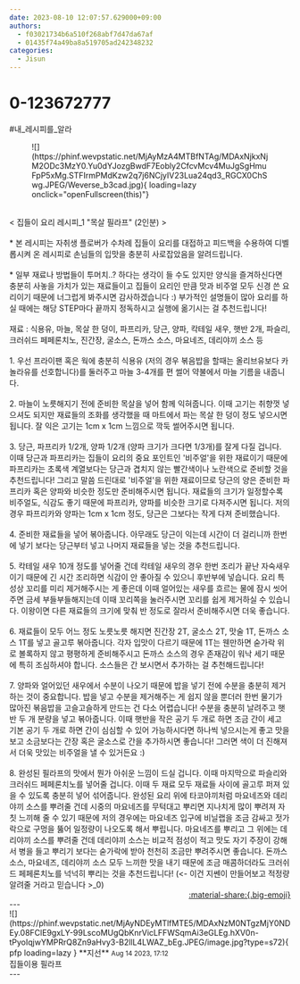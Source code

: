 ```yaml
---
date: 2023-08-10 12:07:57.629000+09:00
authors:
  - f03021734b6a510f268abf7d47da67af
  - 01435f74a49ba8a519705ad242348232
categories:
  - Jisun
---
```


# 0-123672777

<div class="post-container" markdown="1">
<div class="content-container md-sidebar__scrollwrap" markdown="1">

\#내_레시피를_알라 
<figure markdown="1">
![](https://phinf.wevpstatic.net/MjAyMzA4MTBfNTAg/MDAxNjkxNjM2ODc3MzY0.Yu0dYJozgBwdF7Eobly2CfcvMcv4MuJgSgHmuFpP5xMg.STFIrmPMdKzw2q7j6NCjyIV23Lua24qd3_RGCX0ChSwg.JPEG/Weverse_b3cad.jpg){ loading=lazy onclick="openFullscreen(this)"}
</figure>
<br>&lt; 집들이 요리 레시피_1 "목살 필라프" (2인분) &gt;<br><br>* 본 레시피는 자취생 플로버가 수차례 집들이 요리를 대접하고 피드백을 수용하여 디벨롭시켜 온 레시피로 손님들의 입맛을 충분히 사로잡았음을 알려드립니다.<br><br>* 일부 재료나 방법들이 투머치..? 하다는 생각이 들 수도 있지만 양식을 즐겨하신다면 충분히 사놓을 가치가 있는 재료들이고 집들이 요리인 만큼 맛과 비주얼 모두 신경 쓴 요리이기 때문에 너그럽게 봐주시면 감사하겠습니다 :) 부가적인 설명들이 많아 요리를 하실 때에는 해당 STEP마다 끝까지 정독하시고 실행에 옮기시는 걸 추천드립니다!<br><br>재료 : 식용유, 마늘, 목살 한 덩이, 파프리카, 당근, 양파, 칵테일 새우, 햇반 2개, 파슬리, 크러쉬드 페페론치노, 진간장, 굴소스, 돈까스 소스, 마요네즈, 데리야끼 소스 등<br><br>1. 우선 프라이팬 혹은 웍에 충분히 식용유 (저의 경우 볶음밥을 할때는 올리브유보다 카놀라유를 선호합니다)를 둘러주고 마늘 3-4개를 편 썰어 약불에서 마늘 기름을 내줍니다.<br><br>2. 마늘이 노릇해지기 전에 준비한 목살을 넣어 함께 익혀줍니다. 이때 고기는 취향껏 넣으셔도 되지만 재료들의 조화를 생각했을 때 마트에서 파는 목살 한 덩이 정도 넣으시면 됩니다. 잘 익은 고기는 1cm x 1cm 느낌으로 깍둑 썰어주시면 됩니다.<br><br>3. 당근, 파프리카 1/2개, 양파 1/2개 (양파 크기가 크다면 1/3개)를 잘게 다질 겁니다. 이때 당근과 파프리카는 집들이 요리의 중요 포인트인 '비주얼'을 위한 재료이기 때문에 파프리카는 초록색 계열보다는 당근과 겹치지 않는 빨간색이나 노란색으로 준비할 것을 추천드립니다! 그리고 말씀 드린대로 '비주얼'을 위한 재료이므로 당근의 양은 준비한 파프리카 혹은 양파와 비슷한 정도만 준비해주시면 됩니다. 재료들의 크기가 일정할수록 비주얼도, 식감도 좋기 때문에 파프리카, 양파를 비슷한 크기로 다져주시면 됩니다. 저의 경우 파프리카와 양파는 1cm x 1cm 정도, 당근은 그보다는 작게 다져 준비했습니다.<br><br>4. 준비한 재료들을 넣어 볶아줍니다. 아무래도 당근이 익는데 시간이 더 걸리니까 한번에 넣기 보다는 당근부터 넣고 나머지 재료들을 넣는 것을 추천드립니다.<br><br>5. 칵테일 새우 10개 정도를 넣어줄 건데 칵테일 새우의 경우 한번 조리가 끝난 자숙새우이기 때문에 긴 시간 조리하면 식감이 안 좋아질 수 있으니 후반부에 넣습니다. 요리 특성상 꼬리를 미리 제거해주시는 게 좋은데 이때 얼어있는 새우를 흐르는 물에 잠시 씻어주면 금세 부들부들해지는데 이때 꼬리쪽을 눌러주시면 꼬리를 쉽게 제거하실 수 있습니다. 이왕이면 다른 재료들의 크기에 맞춰 반 정도로 잘라서 준비해주시면 더욱 좋습니다.<br><br>6. 재료들이 모두 어느 정도 노릇노릇 해지면 진간장 2T, 굴소스 2T, 맛술 1T, 돈까스 소스 1T를 넣고 골고루 볶아줍니다. 각자 입맛이 다르기 때문에 1T는 웬만하면 숟가락 위로 볼록하지 않고 평평하게 준비해주시고 돈까스 소스의 경우 존재감이 워낙 세기 때문에 특히 조심하셔야 합니다. 소스들은 간 보시면서 추가하는 걸 추천해드립니다!<br><br>7. 양파와 얼어있던 새우에서 수분이 나오기 때문에 밥을 넣기 전에 수분을 충분히 제거하는 것이 중요합니다. 밥을 넣고 수분을 제거해주는 게 쉽지 않을 뿐더러 한번 물기가 많아진 볶음밥을 고슬고슬하게 만드는 건 다소 어렵습니다! 수분을 충분히 날려주고 햇반 두 개 분량을 넣고 볶아줍니다. 이때 햇반을 작은 공기 두 개로 하면 조금 간이 세고 기본 공기 두 개로 하면 간이 심심할 수 있어 가능하시다면 하나씩 넣으시는게 좋고 맛을 보고 소금보다는 간장 혹은 굴소스로 간을 추가하시면 좋습니다! 그러면 색이 더 진해져서 더욱 맛있는 비주얼을 낼 수 있거든요 :)<br><br>8. 완성된 필라프의 맛에서 뭔가 아쉬운 느낌이 드실 겁니다. 이때 마지막으로 파슬리와 크러쉬드 페페론치노를 넣어줄 겁니다. 이때 두 재료 모두 재료들 사이에 골고루 퍼져 있을 수 있도록 충분히 넣어 섞어줍니다. 완성된 요리 위에 타코야끼처럼 마요네즈와 데리야끼 소스를 뿌려줄 건데 시중의 마요네즈를 무턱대고 뿌리면 지나치게 많이 뿌려져 자칫 느끼해 줄 수 있기 때문에 저의 경우에는 마요네즈 입구에 비닐랩을 조금 감싸고 젓가락으로 구멍을 뚫어 일정량이 나오도록 해서 뿌립니다. 마요네즈를 뿌리고 그 위에는 데리야끼 소스를 뿌려줄 건데 데리야끼 소스는 비교적 점성이 적고 맛도 자기 주장이 강해서 병을 들고 뿌리기 보다는 숟가락에 받아 천천히 조금만 뿌려주시면 좋습니다. 돈까스 소스, 마요네즈, 데리야끼 소스 모두 느끼한 맛을 내기 때문에 조금 매콤하더라도 크러쉬드 페페론치노를 넉넉히 뿌리는 것을 추천드립니다! (&lt;- 이건 지쎈이 만들어보고 적정량 알려줄 거라고 믿습니다 &gt;_0)

</div>
</div>

<div style="text-align: right;" markdown="1">
<a href="https://weverse.io/fromis9/fanpost/0-123672777" style="text-align: right;">:material-share:{.big-emoji}</a>
</div>
---

<div class="comments-container md-sidebar__scrollwrap" markdown="1">
<div class="comment" markdown="1">
<div class='id-container' markdown="1">
![](https://phinf.wevpstatic.net/MjAyNDEyMTlfMTE5/MDAxNzM0NTgzMjY0NDEy.08FClE9gxLY-99LscoMUgQbKnrVicLFFWSqmAi3eGLEg.hXV0n-tPyoIqjwYMPRrQ8Zn9aHvy3-B2llL4LWAZ_bEg.JPEG/image.jpg?type=s72){ pfp loading=lazy }
**<span class="artist">지선</span>** <small>Aug 14 2023, 17:12</small><br>
</div>
<div class='comment-body' markdown="1">
집들이용 필라프
</div>
</div>
</div>
---
